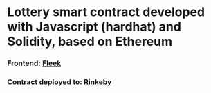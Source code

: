 # Lottery smart contract developed with Javascript (hardhat) and Solidity, based on Ethereum

### Frontend: [Fleek](https://ajasare-lotto.on.fleek.co/)

### Contract deployed to: [Rinkeby](https://rinkeby.etherscan.io/address/0x23DEB134497C7eEd1AdFbc5E328642890fB135B0)
